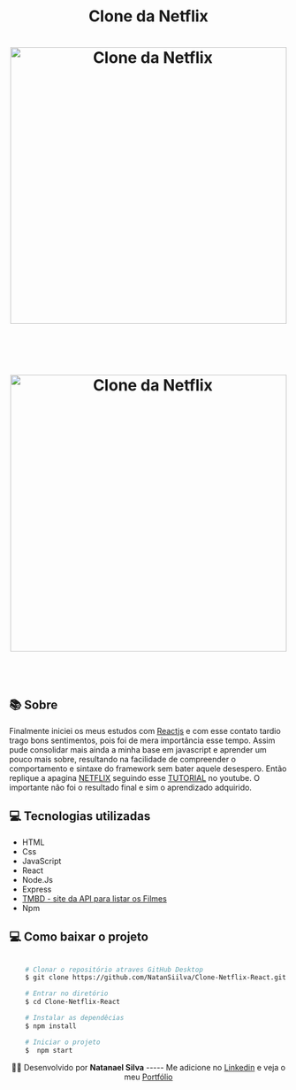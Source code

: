 <h1 align="center">
   Clone da Netflix
</h1>

<h1 align="center">
    <img alt="Clone da Netflix" src="public/image/page.png" width="500px" />
</h1><br><br>


<h1 align="center">
    <img alt="Clone da Netflix" src="public/image/net.gif" width="500px" />
</h1><br><br>


  ## 📚 Sobre 

Finalmente iniciei os meus estudos com [Reactjs](https://pt-br.reactjs.org/) e com esse contato tardio trago bons sentimentos, pois foi de mera importância esse tempo. Assim pude consolidar mais ainda a minha base em javascript e aprender um pouco mais sobre, resultando na facilidade de compreender o comportamento e sintaxe do framework sem bater aquele desespero. Então replique a apagina [NETFLIX](https://www.netflix.com/) seguindo esse [TUTORIAL](https://www.youtube.com/watch?v=tBweoUiMsDg) no youtube. O importante não foi o resultado final e sim o aprendizado adquirido.


 ## 💻 Tecnologias utilizadas
  - HTML
  - Css
  - JavaScript
  - React
  - Node.Js
  - Express
  - [TMBD - site da API para listar os Filmes](https://www.themoviedb.org/)
  - Npm 



## 💻 Como baixar o projeto 

```bash

    # Clonar o repositório atraves GitHub Desktop
    $ git clone https://github.com/NatanSiilva/Clone-Netflix-React.git

    # Entrar no diretório
    $ cd Clone-Netflix-React

    # Instalar as dependêcias
    $ npm install 

    # Iniciar o projeto
    $  npm start
```


<p align= center>
🐱‍👤 Desenvolvido por <strong>Natanael Silva</strong>   -----   Me adicione no <a href="https://www.linkedin.com/in/natanael-silva-33b374188/"target="_blank">Linkedin</a> e veja o meu <a href="https://natanaelsilva.vercel.app/"target="_blank">Portfólio</a>
</p>